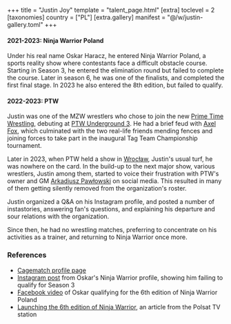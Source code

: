 +++
title = "Justin Joy"
template = "talent_page.html"
[extra]
toclevel = 2
[taxonomies]
country = ["PL"]
[extra.gallery]
manifest = "@/w/justin-gallery.toml"
+++

#### 2021-2023: Ninja Warrior Poland

Under his real name Oskar Haracz, he entered Ninja Warrior Poland, a sports reality show where contestants face a difficult obstacle course. Starting in Season 3, he entered the elimination round but failed to complete the course. Later in season 6, he was one of the finalists, and completed the first final stage. In 2023 he also entered the 8th edition, but failed to qualify.


#### 2022-2023: PTW

Justin was one of the MZW wrestlers who chose to join the new [Prime Time Wrestling](@/o/ptw.md), debuting at [PTW Underground 3](@/e/ptw/2022-03-27-ptw-underground-3.md). He had a brief feud with [Axel Fox](@/w/axel-fox.md), which culminated with the two real-life friends mending fences and joining forces to take part in the inaugural Tag Team Championship tournament.

Later in 2023, when PTW held a show in [Wrocław](@/e/ptw/2023-06-25-ptw-4-mystery.md), Justin's usual turf, he was nowhere on the card. In the build-up to the next major show, various wrestlers, Justin among them, started to voice their frustration with PTW's owner and GM [Arkadiusz Pawłowski](@/w/pan-pawlowski.md) on social media. This resulted in many of them getting silently removed from the organization's roster.

Justin organized a Q&A on his Instagram profile, and posted a number of instastories, answering fan's questions, and explaining his departure and sour relations with the organization.

Since then, he had no wrestling matches, preferring to concentrate on his activities as a trainer, and returning to Ninja Warrior once more.

### References

* [Cagematch profile page](https://www.cagematch.net/?id=2&nr=15278)
* [Instagram post](https://www.instagram.com/p/CT0Ja9ZDD4l/) from Oskar's Ninja Warrior profile, showing him failing to qualify for Season 3
* [Facebook video](https://www.facebook.com/watch/?v=806575264020450) of Oskar qualifying for the 6th edition of Ninja Warrior Poland
* [Launching the 6th edition of Ninja Warrior](https://www.polsat.pl/news/2022-08-30/brawurowy-poczatek-szostej-edycji-ninja-warrior-polska/), an article from the Polsat TV station
